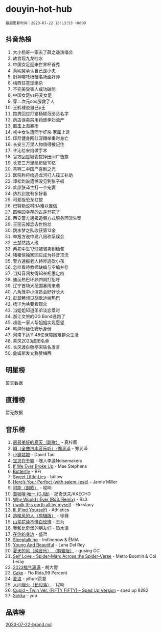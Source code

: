 # douyin-hot-hub

`最后更新时间：2023-07-22 18:13:53 +0800`

## 抖音热榜

1. 大小杨哥一家去了薛之谦演唱会
1. 故宫现九龙吐水
1. 中国女足迎来世界杯首秀
1. 黄明昊承认自己是小夫
1. 封神哪吒杨戬名场面好帅
1. 梅西任意球绝杀
1. 不完美受害人成功破防
1. 中国女足vs丹麦女足
1. 穿二次元cos服救了人
1. 王鹤棣说自己p王
1. 跑男回应打错杨颖范丞丞名字
1. 药店误卖禁用药致孕妇流产
1. 直击上海暴雨
1. 初中女生遭同学奸杀 家属上诉
1. 印尼健身网红深蹲举重时身亡
1. 长安三万里人物值得被记住
1. 许沁给宋焰做手术
1. 官方回应城管拔掉田间广告旗
1. 长安三万里票房破10亿
1. 茶啊二中国产喜剧之光
1. 医院称将给遇龙河打人筏工补助
1. 谭松韵说遗憾没见到张子枫
1. 欢颜张译主打一个宠妻
1. 热烈到底有多好看
1. 可爱版恐龙扛狼
1. 巴特勒说村BA难以置信
1. 圆明园幸存的古莲开花了
1. 西安警方通报造假方式服务回流生案
1. 王丽云悼念去世粉丝
1. 跳水梦之队收获第12金
1. 举报方说中建八局称系误会
1. 王楚然路人缘
1. 两初中生1万2被骗卖到缅甸
1. 猪猪侠独家回应成为抖音顶流
1. 警方通报老人持斧追砍小孩
1. 怎样看待教师缺编与空编并存
1. 当抖音网友得知长相思定档
1. 迪丽热巴环顾四周打招呼
1. 辽宁首场大范围暴雨来袭
1. 八角笼中小演员会好好长大
1. 彭昱畅想见胡歌迪丽热巴
1. 杨洋为啥要看观众
1. 当姐姐知道弟弟谈恋爱时
1. 浙江文旅的GG Bond逃跑了
1. 超能一家人帮姐姐实现愿望
1. 韩烨怀疑任安乐身份
1. 河南下达11.48亿保障困难群众生活
1. 乘风2023成团名单
1. 长风渡白敬亭宋轶名发言
1. 詹姆斯发文称赞梅西

## 明星榜

暂无数据

## 直播榜

暂无数据

## 音乐榜

1. [最最美好的夏天（副歌）](https://sf6-cdn-tos.douyinstatic.com/obj/tos-cn-ve-2774/o4FMghDLZkPIkCutdrsXlbTHcaZztBfeCp9AFS) - 夏梓薰
1. [瞬（全曲汽水音乐听）-郑润泽](https://sf6-cdn-tos.douyinstatic.com/obj/tos-cn-ve-2774/o4Vb9eJZClCZTnRQYy0BRSeHGrDtrkrQgIBvQt) - 郑润泽
1. [小镇姑娘](https://sf6-cdn-tos.douyinstatic.com/obj/tos-cn-ve-2774/1ee4fa49917d4e9e8f06512cc6e778d9) - David Tao
1. [宝贝在干嘛](https://sf3-cdn-tos.douyinstatic.com/obj/tos-cn-ve-2774/okW4hBCfJI5B2ZEgTCtikhMW7IafzNrBQIYkpJ) - 嘿人李逵Noisemakers
1. [If We Ever Broke Up](https://sf6-cdn-tos.douyinstatic.com/obj/tos-cn-ve-2774/o8onj5HDk0ImtBmO0URBfeyCDXQJMYkQ1gb8Zy) - Mae Stephens
1. [Butterfly](https://sf6-cdn-tos.douyinstatic.com/obj/tos-cn-ve-2774/oIw3zNLcWhUhUDWqtQxQfAx6IXsSBzbyCg7CM0) - BFr
1. [Sweet Little Lies](https://sf6-cdn-tos.douyinstatic.com/obj/tos-cn-ve-2774/cebdd23e942a452c84c197b17c22ac7a) - bülow
1. [Here’s Your Perfect (with salem ilese)](https://sf3-cdn-tos.douyinstatic.com/obj/tos-cn-ve-2774/076b1576c6c546598f803fe53da388a7) - Jamie Miller
1. [可能（副歌）](https://sf3-cdn-tos.douyinstatic.com/obj/tos-cn-ve-2774/cde1731888894259b333569393c2fb51) - 程响
1. [苦咖啡·唯一 (DJ版)](https://sf3-cdn-tos.douyinstatic.com/obj/tos-cn-ve-2774/oohZWXUzNXlh9bzpBgNUfJCQHGILwWgDBaejQt) - 那奇沃夫/KKECHO
1. [Why Would I Ever (Rs3. Remix)](https://sf3-cdn-tos.douyinstatic.com/obj/tos-cn-ve-2774/oQNX0xZhO8IXeCRjCJQUZzkfQNLi2ItDAzEBgz) - Rs3.
1. [i walk this earth all by myself](https://sf3-cdn-tos.douyinstatic.com/obj/tos-cn-ve-2774/c751e38547b548b389ff6e1b9203b1de) - Ekkstacy
1. [III (Find Yourself)](https://sf6-cdn-tos.douyinstatic.com/obj/tos-cn-ve-2774/3b9e482a6da74de29fd5e2440e4373b4) - Athletics
1. [追晚风的人（剪辑版）](https://sf3-cdn-tos.douyinstatic.com/obj/tos-cn-ve-2774/560835060af84ac29cd5c12e2a98f7eb) - 徐薇
1. [山茶花读不懂白玫瑰](https://sf6-cdn-tos.douyinstatic.com/obj/tos-cn-ve-2774/osfn8B7DktrRHEPJgPCfDbw7QDQEkwC16BxZg9) - 王为
1. [我和比奇堡的朋友们](https://sf3-cdn-tos.douyinstatic.com/obj/tos-cn-ve-2774/f0505db981ea4a6d91453a15924a82aa) - 热水澡
1. [在你的身边](https://sf6-cdn-tos.douyinstatic.com/obj/tos-cn-ve-2774/9dce2ee6c9f84c17a6d68458730d7ae8) - 盛哲
1. [Sleeptalking](https://sf3-cdn-tos.douyinstatic.com/obj/tos-cn-ve-2774/f23bc60230804ede98a163e1926e0857) - Imfinenow & ÊMIA
1. [Young And Beautiful](https://sf3-cdn-tos.douyinstatic.com/obj/tos-cn-ve-2774/3ca6987c98c947768abb9cce3ee5530c) - Lana Del Rey
1. [夏天的风（纯音乐） （剪辑版）](https://sf6-cdn-tos.douyinstatic.com/obj/tos-cn-ve-2774/oUzLjBZZFQAoNRmGokEeD5zfQCObp6UeFAnTa6) - gusing CC
1. [Self Love - Spider-Man: Across the Spider-Verse](https://sf6-cdn-tos.douyinstatic.com/obj/tos-cn-ve-2774/o8YzagIFYnO2FNIznDQzpeeLfrdCVAbYDDaLoS) - Metro Boomin & Coi Leray
1. [2023福气满满](https://sf6-cdn-tos.douyinstatic.com/obj/tos-cn-ve-2774/ocebsi6kbCVkBMAcDJkqdZpBQMubYSQetK2gQn) - 胡大愣
1. [Cake](https://sf3-cdn-tos.douyinstatic.com/obj/tos-cn-ve-2774/3545db16eba4434c853ab891b2b752af) - Flo Rida,99 Percent
1. [麦浪](https://sf6-cdn-tos.douyinstatic.com/obj/tos-cn-ve-2774/872ff36b718445c6a3882ba18b546970) - yihuik苡慧
1. [人间烟火（长段落）](https://sf3-cdn-tos.douyinstatic.com/obj/tos-cn-ve-2774/eeb7f9f284d74db097f8341ace44bfa2) - 程响
1. [Cupid – Twin Ver. (FIFTY FIFTY) – Sped Up Version](https://sf3-cdn-tos.douyinstatic.com/obj/tos-cn-ve-2774/oMonQQ6t8nCfUnw44y8XBZkJytCgEBtWYebB2D) - sped up 8282
1. [Sokka](https://sf6-cdn-tos.douyinstatic.com/obj/tos-cn-ve-2774/b9c3e305c0474c898ce221c7aa498547) - you

## 品牌榜

[2023-07-22-brand.md](2023-07-22-brand.md)
